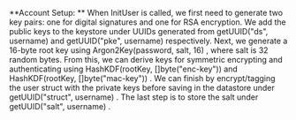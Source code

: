 **Account Setup: **
When InitUser is called, we first need to generate two key pairs: one for digital signatures and one for RSA
encryption. We add the public keys to the keystore under UUIDs generated from getUUID("ds", username) and
getUUID("pke", username) respectively. Next, we generate a 16-byte root key using Argon2Key(password, salt, 16) ,
where salt is 32 random bytes. From this, we can derive keys for symmetric encrypting and authenticating
using HashKDF(rootKey, []byte("enc-key")) and HashKDF(rootKey, []byte("mac-key")) . We can finish by
encrypt/tagging the user struct with the private keys before saving in the datastore under getUUID("struct",
username) . The last step is to store the salt under getUUID("salt", username) .


